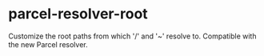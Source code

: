 # parcel-resolver-root

Customize the root paths from which '/' and '~' resolve to.  Compatible with the new Parcel resolver.
